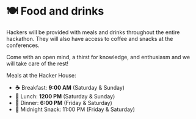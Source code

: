 # 🍽 Food and drinks

Hackers will be provided with meals and drinks throughout the entire hackathon. They will also have access to coffee and snacks at the conferences.&#x20;

Come with an open mind, a thirst for knowledge, and enthusiasm and we will take care of the rest!

Meals at the Hacker House:

* **☕️** Breakfast: **9:00 AM**  (Saturday & Sunday)
* **🍝** Lunch: **1200 PM** (Saturday & Sunday)
* **🥗** Dinner: **6:00 PM** (Friday & Saturday)
* 🥨 Midnight Snack: 11:00 PM (Friday & Saturday)
